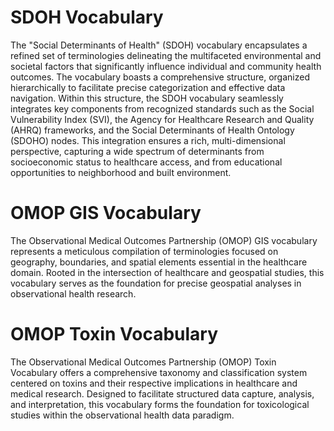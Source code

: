 # SDOH Vocabulary
The "Social Determinants of Health" (SDOH) vocabulary encapsulates a refined set of terminologies delineating the multifaceted environmental and societal factors that significantly influence individual and community health outcomes. The vocabulary boasts a comprehensive structure, organized hierarchically to facilitate precise categorization and effective data navigation. Within this structure, the SDOH vocabulary seamlessly integrates key components from recognized standards such as the Social Vulnerability Index (SVI), the Agency for Healthcare Research and Quality (AHRQ) frameworks, and the Social Determinants of Health Ontology (SDOHO) nodes. This integration ensures a rich, multi-dimensional perspective, capturing a wide spectrum of determinants from socioeconomic status to healthcare access, and from educational opportunities to neighborhood and built environment. 

# OMOP GIS Vocabulary
The Observational Medical Outcomes Partnership (OMOP) GIS vocabulary represents a meticulous compilation of terminologies focused on geography, boundaries, and spatial elements essential in the healthcare domain. Rooted in the intersection of healthcare and geospatial studies, this vocabulary serves as the foundation for precise geospatial analyses in observational health research.

# OMOP Toxin Vocabulary
The Observational Medical Outcomes Partnership (OMOP) Toxin Vocabulary offers a comprehensive taxonomy and classification system centered on toxins and their respective implications in healthcare and medical research. Designed to facilitate structured data capture, analysis, and interpretation, this vocabulary forms the foundation for toxicological studies within the observational health data paradigm.
